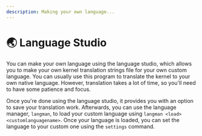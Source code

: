 ```yaml
---
description: Making your own language...
---
```


# 🌏 Language Studio

You can make your own language using the language studio, which allows you to make your own kernel translation strings file for your own custom language. You can usually use this program to translate the kernel to your own native language. However, translation takes a lot of time, so you'll need to have some patience and focus.

Once you're done using the language studio, it provides you with an option to save your translation work. Afterwards, you can use the language manager, `langman`, to load your custom language using `langman <load> <customlanguagename>`. Once your language is loaded, you can set the language to your custom one using the `settings` command.
